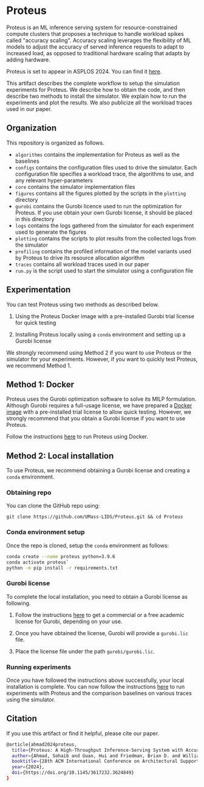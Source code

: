 # Proteus
Proteus is an ML inference serving system for resource-constrained compute clusters that proposes a technique to handle workload spikes called "accuracy scaling". Accuracy scaling leverages the flexibility of ML models to adjust the accuracy of served inference requests to adapt to increased load, as opposed to traditional hardware scaling that adapts by adding hardware.

Proteus is set to appear in ASPLOS 2024. You can find it [here](https://guanh01.github.io/files/2024proteus.pdf).

This artifact describes the complete workflow to setup the simulation experiments for Proteus. We describe how to obtain the code, and then describe two methods to install the simulator. We explain how to run the experiments and plot the results. We also publicize  all the workload traces used in our paper.

## Organization

This repository is organized as follows.

- `algorithms` contains the implementation for Proteus as well as the baselines
- `configs` contains the configuration files used to drive the simulator. Each configuration file specifies a workload trace, the algorithms to use, and any relevant hyper-parameters
- `core` contains the simulator implementation files
- `figures` contains all the figures plotted by the scripts in the `plotting` directory
- `gurobi` contains the Gurobi licence used to run the optimization for Proteus. If you use obtain your own Gurobi license, it should be placed in this directory
- `logs` contains the logs gathered from the simulator for each experiment used to generate the figures
- `plotting` contains the scripts to plot results from the collected logs from the simulator
- `profiling` contains the profiled information of the model variants used by Proteus to drive its resource allocation algorithm
- `traces` contains all workload traces used in our paper
- `run.py` is the script used to start the simulator using a configuration file

## Experimentation

You can test Proteus using two methods as described below.

1. Using the Proteus Docker image with a pre-installed Gurobi trial license for quick testing

2. Installing Proteus locally using a `conda` environment and setting up a Gurobi license

We strongly recommend using Method 2 if you want to use Proteus or the simulator for your experiments. However, if you want to quickly test Proteus, we recommend Method 1.

## Method 1: Docker

Proteus uses the Gurobi optimization software to solve its MILP formulation. Although Gurobi requires a full-usage license, we have prepared a [Docker image](https://hub.docker.com/r/sohaibahmad759/proteus) with a pre-installed trial license to allow quick testing. However, we strongly recommend that you obtain a Gurobi license if you want to use Proteus.

Follow the instructions [here](DOCKER.md) to run Proteus using Docker.

## Method 2: Local installation

To use Proteus, we recommend obtaining a Gurobi license and creating a `conda` environment.

### Obtaining repo

You can clone the GitHub repo using:

`git clone https://github.com/UMass-LIDS/Proteus.git && cd Proteus`

### Conda environment setup

Once the repo is cloned, setup the `conda` environment as follows:

```bash
conda create --name proteus python=3.9.6
conda activate proteus`
python -m pip install -r requirements.txt
```

### Gurobi license

To complete the local installation, you need to obtain a Gurobi license as following.

1. Follow the instructions [here](https://www.gurobi.com/solutions/licensing/) to get a commercial or a free academic license for Gurobi, depending on your use.

2. Once you have obtained the license, Gurobi will provide a `gurobi.lic` file.

3. Place the license file under the path `gurobi/gurobi.lic`.

### Running experiments

Once you have followed the instructions above successfully, your local installation is complete. You can now follow the instructions [here](EXAMPLES.md) to run experiments with Proteus and the comparison baselines on various traces using the simulator.


## Citation

If you use this artifact or find it helpful, please cite our paper.

```bash
@article{ahmad2024proteus,
  title={Proteus: A High-Throughput Inference-Serving System with Accuracy Scaling},
  author={Ahmad, Sohaib and Guan, Hui and Friedman, Brian D. and Williams, Thomas and Sitaraman, Ramesh K. and Woo, Thomas},
  booktitle={28th ACM International Conference on Architectural Support for Programming Languages and Operating Systems, Volume 1 (ASPLOS ’24)},
  year={2024},
  doi={https://doi.org/10.1145/3617232.3624849}
}
```
